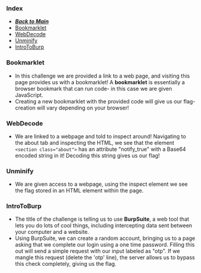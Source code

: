 ### Index
- [***Back to Main***](/)
- [Bookmarklet](#bookmarklet)
- [WebDecode](#webdecode)
- [Unminify](#unminify)
- [IntroToBurp](#introtoburp)

### Bookmarklet
- In this challenge we are provided a link to a web page, and visiting this page provides us with a bookmarklet! A **bookmarklet** is essentially a browser bookmark that can run code- in this case we are given JavaScript.
-  Creating a new bookmarklet with the provided code will give us our flag- creation will vary depending on your browser!

### WebDecode
- We are linked to a webpage and told to inspect around! Navigating to the about tab and inspecting the HTML, we see that the element `<section class="about">` has an attribute "notify_true" with a Base64 encoded string in it! Decoding this string gives us our flag!

### Unminify
- We are given access to a webpage, using the inspect element we see the flag stored in an HTML element within the page.

### IntroToBurp
- The title of the challenge is telling us to use **BurpSuite**, a web tool that lets you do lots of cool things, including intercepting data sent between your computer and a website.
- Using BurpSuite, we can create a random account, bringing us to a page asking that we complete our login using a one time password. Filling this out will send a simple request with our input labeled as "otp". If we mangle this request (delete the 'otp' line), the server allows us to bypass this check completely, giving us the flag.

